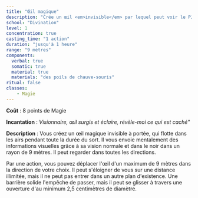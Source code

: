 ```yaml
---
title: "Œil magique"
description: "Crée un œil <em>invisible</em> par lequel peut voir le PJ."
school: "Divination"
level: 1
concentration: true
casting_time: "1 action"
duration: "jusqu'à 1 heure"
range: "9 mètres"
components:
  verbal: true
  somatic: true
  material: true
  materials: "des poils de chauve-souris"
ritual: false
classes:
    - Magie
---
```

**Coût** : 8 points de Magie  

**Incantation** : *Visionnaire, œil surgis et éclaire, révèle-moi ce qui est caché"*    

**Description** : Vous créez un œil magique invisible à portée, qui flotte dans les airs pendant toute la durée du sort. Il vous envoie mentalement des informations visuelles grâce à sa vision normale et dans le noir dans un rayon de 9 mètres. Il peut regarder dans toutes les directions.

Par une action, vous pouvez déplacer l'œil d'un maximum de 9 mètres dans la direction de votre choix. Il peut s'éloigner de vous sur une distance illimitée, mais il ne peut pas entrer dans un autre plan d'existence. Une barrière solide l'empêche de passer, mais il peut se glisser à travers une ouverture d'au minimum 2,5 centimètres de diamètre.
